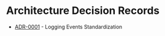 # Architecture Decision Records

<!-- adrlog -->

* [ADR-0001](0001-logging-events-standardization.md) - Logging Events Standardization

<!-- adrlogstop -->








